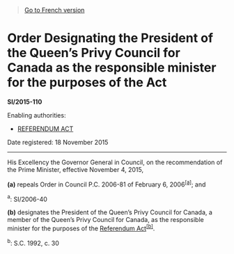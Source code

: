 > [Go to French version](/fr/Règlements/Textes%20réglementaires/2015/110.md)

# Order Designating the President of the Queen’s Privy Council for Canada as the responsible minister for the purposes of the Act

**SI/2015-110**

Enabling authorities: 
- [REFERENDUM ACT](/en/Acts/Statutes%20of%20Canada/1992/c.%2030.md)

Date registered: 18 November 2015

----------

His Excellency the Governor General in Council, on the recommendation of the Prime Minister, effective November 4, 2015,

**(a)** repeals Order in Council P.C. 2006-81 of February 6, 2006<sup><a href='#fn_81000-2-1107-E_hq_16217'>[a]</a></sup>; and

<a name='fn_81000-2-1107-E_hq_16217'><sup>a</sup></a>: SI/2006-40<br />



**(b)** designates the President of the Queen’s Privy Council for Canada, a member of the Queen’s Privy Council for Canada, as the responsible minister for the purposes of the [Referendum Act](/en/Acts/Statutes%20of%20Canada/1992/c.%2030.md)<sup><a href='#fn_81000-3-1133-E_hq_16240'>[b]</a></sup>.

<a name='fn_81000-3-1133-E_hq_16240'><sup>b</sup></a>: S.C. 1992, c. 30<br />




